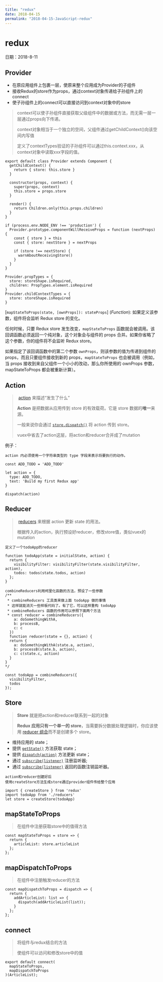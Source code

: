 ```yaml
---
title: "redux"
date: 2018-04-15
permalink: "2018-04-15-JavaScript-redux"
---
```



# redux

日期：2018-8-11

## Provider

- 在原应用组件上包裹一层，使原来整个应用成为Provider的子组件
- 接收Redux的store作为props，通过context对象传递给子孙组件上的connect
- 使子孙组件上的connect可以直接访问到context对象中的store

> context可以使子孙组件直接获取父级组件中的数据或方法，而无需一层一层通过props向下传递。
>
> context对象相当于一个独立的空间，父组件通过getChildContext()向该空间内写值
>
> 定义了contextTypes验证的子孙组件可以通过this.context.xxx，从context对象中读取xxx字段的值。

```
export default class Provider extends Component {
  getChildContext() {
    return { store: this.store }
  }

  constructor(props, context) {
    super(props, context)
    this.store = props.store
  }

  render() {
    return Children.only(this.props.children)
  }
}

if (process.env.NODE_ENV !== 'production') {
  Provider.prototype.componentWillReceiveProps = function (nextProps) {
    const { store } = this
    const { store: nextStore } = nextProps

    if (store !== nextStore) {
      warnAboutReceivingStore()
    }
  }
}

Provider.propTypes = {
  store: storeShape.isRequired,
  children: PropTypes.element.isRequired
}
Provider.childContextTypes = {
  store: storeShape.isRequired
}
```

[`mapStateToProps(state, [ownProps]): stateProps`] (*Function*): 如果定义该参数，组件将会监听 Redux store 的变化。

任何时候，只要 Redux store 发生改变，`mapStateToProps` 函数就会被调用。该回调函数必须返回一个纯对象，这个对象会与组件的 props 合并。如果你省略了这个参数，你的组件将不会监听 Redux store。

如果指定了该回调函数中的第二个参数 `ownProps`，则该参数的值为传递到组件的 props，而且只要组件接收到新的 props，`mapStateToProps` 也会被调用（例如，当 props 接收到来自父组件一个小小的改动，那么你所使用的 ownProps 参数，mapStateToProps 都会被重新计算）。



## Action

>  [action](http://www.redux.org.cn/docs/basics/Actions.html) 来描述“发生了什么”
>
> **Action** 是把数据从应用传到 store 的有效载荷。它是 store 数据的**唯一**来源。
>
> 一般来说你会通过 [`store.dispatch()`](http://www.redux.org.cn/docs/api/Store.html#dispatch) 将 action 传到 store。
>
> vuex中省去了action这层，将action和reducer合并成了mutation

例子：

```
action 内必须使用一个字符串类型的 type 字段来表示将要执行的动作。

const ADD_TODO = 'ADD_TODO'

let action = {
  type: ADD_TODO,
  text: 'Build my first Redux app'
}

dispatch(action)
```



## Reducer

>  [reducers](http://www.redux.org.cn/docs/basics/Reducers.html) 来根据 action 更新 state 的用法。
>
> 根据传入的action，执行预设好reducer，修改store值，类似vuex的mutation

```
定义了一个todoApp的reducer

function todoApp(state = initialState, action) {
  return {
    visibilityFilter: visibilityFilter(state.visibilityFilter, action),
    todos: todos(state.todos, action)
  };
}

combineReducers利用柯里化函数的方法，预设了一些参数
/**
 * combineReducers 工具类来做上面 todoApp 做的事情
 * 这样就能消灭一些样板代码了。有了它，可以这样重构 todoApp
 * combineReducers 函数的作用可以参照下面两个方法
 * const reducer = combineReducers({
    a: doSomethingWithA,
    b: processB,
    c: c
  })
  function reducer(state = {}, action) {
  return {
    a: doSomethingWithA(state.a, action),
    b: processB(state.b, action),
    c: c(state.c, action)
  }
}
*/
 
const todoApp = combineReducers({
  visibilityFilter,
  todos
});
```



## Store

> **Store** 就是把action和reducer联系到一起的对象
>
> **Redux 应用只有一个单一的 store**，当需要拆分数据处理逻辑时，你应该使用 [reducer 组合](http://www.redux.org.cn/docs/basics/Reducers.html#splitting-reducers)而不是创建多个 store。

- 维持应用的 state；
- 提供 [`getState()`](http://www.redux.org.cn/docs/api/Store.html#getState) 方法获取 state；
- 提供 [`dispatch(action)`](http://www.redux.org.cn/docs/api/Store.html#dispatch) 方法更新 state；
- 通过 [`subscribe(listener)`](http://www.redux.org.cn/docs/api/Store.html#subscribe) 注册监听器;
- 通过 [`subscribe(listener)`](http://www.redux.org.cn/docs/api/Store.html#subscribe) 返回的函数注销监听器。



```
action和reducer创建好后
使用createStore方法生成store通过provider组件传给整个应用

import { createStore } from 'redux'
import todoApp from './reducers'
let store = createStore(todoApp)
```

## mapStateToProps

> 在组件中注册获取store中的值得方法

```
const mapStateToProps = store => {
  return {
    articleList: store.articleList
  };
};
```

## mapDispatchToProps

> 在组件中注册触发reducer的方法

```
const mapDispatchToProps = dispatch => {
  return {
    addArticleList: list => {
      dispatch(addArticleList(list));
    }
  };
};
```

## connect

> 将组件与redux结合的方法
>
> 使组件可以访问和修改store中的值

```
export default connect(
  mapStateToProps,
  mapDispatchToProps
)(ArticleList);
```


